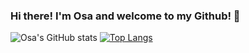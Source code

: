 ### Hi there! I'm Osa and welcome to my Github! 👋
![Osa's GitHub stats](https://github-readme-stats.vercel.app/api?username=osaaa&show_icons=true&theme=dark)
[![Top Langs](https://github-readme-stats.vercel.app/api/top-langs/?username=osaaa&layout=compact)](https://github.com/anuraghazra/github-readme-stats)

<!--
**osaaa/osaaa** is a ✨ _special_ ✨ repository because its `README.md` (this file) appears on your GitHub profile.

Here are some ideas to get you started:

- 🔭 I’m currently working on ...
- 🌱 I’m currently learning ...
- 👯 I’m looking to collaborate on ...
- 🤔 I’m looking for help with ...
- 💬 Ask me about ...
- 📫 How to reach me: ...
- 😄 Pronouns: ...
- ⚡ Fun fact: ...
-->
